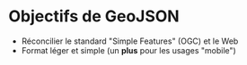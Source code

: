 <!SLIDE>

# Objectifs de GeoJSON

* Réconcilier le standard "Simple Features" (OGC) et le Web
* Format léger et simple (un **plus** pour les usages "mobile")
